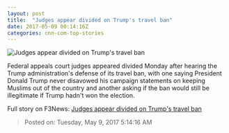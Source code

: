 ```yaml
---
layout: post
title:  "Judges appear divided on Trump's travel ban"
date: 2017-05-09 00:14:16Z
categories: cnn-com-top-stories
---
```


![Judges appear divided on Trump's travel ban](http://i2.cdn.cnn.com/cnnnext/dam/assets/170306172511-travel-ban-flags-02-super-tease.jpg)

Federal appeals court judges appeared divided Monday after hearing the Trump administration's defense of its travel ban, with one saying President Donald Trump never disavowed his campaign statements on keeping Muslims out of the country and another asking if the ban would still be illegitimate if Trump hadn't won the election.


Full story on F3News: [Judges appear divided on Trump's travel ban](http://www.f3nws.com/n/CHhaMB)

> Posted on: Tuesday, May 9, 2017 5:14:16 AM
